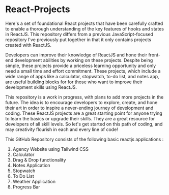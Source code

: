 # React-Projects

Here's a set of foundational React projects that have been carefully crafted to enable a thorough understanding of the key features of hooks and states in ReactJS. This repository differs from a previous JavaScript-focused repository I've previously put together in that it only contains projects created with ReactJS.


Developers can improve their knowledge of ReactJS and hone their front-end development abilities by working on these projects. Despite being simple, these projects provide a priceless learning opportunity and only need a small time and effort commitment. These projects, which include a wide range of apps like a calculator, stopwatch, to-do list, and notes app, are useful building blocks for for those who want to improve their development skills using ReactJS.


This repository is a work in progress, with plans to add more projects in the future. The idea is to encourage developers to explore, create, and hone their art in order to inspire a never-ending journey of development and coding. These ReactJS projects are a great starting point for anyone trying to learn the basics or upgrade their skills. They are a great resource for developers of all skill levels. So let's get started on this path of coding, and may creativity flourish in each and every line of code!

This GitHub Repository consists of the following basic reactjs applications :

1. Agency Website using Tailwind CSS
2. Calculator
3. Drag & Drop functionality
4. Notes Application
5. Stopwatch
6. To Do List
7. Weather Application
8. Progress Bar